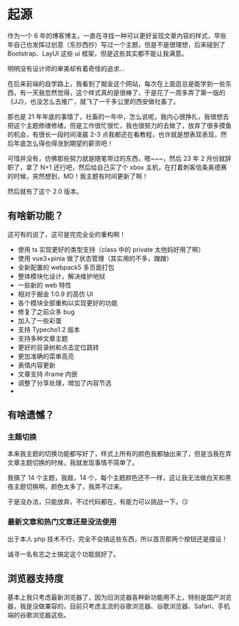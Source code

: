 <!--
 * @Author: mulingyuer
 * @Date: 2023-03-27 02:29:23
 * @LastEditTime: 2023-03-27 03:17:52
 * @LastEditors: mulingyuer
 * @Description: 主题介绍
 * @FilePath: \Typecho_Theme_JJ\docs\Introduce-theme.md
 * 怎么可能会有bug！！！
-->

# 起源

作为一个 6 年的博客博主，一直在寻找一种可以更好呈现文章内容的样式，早些年自己也发挥过创意（东抄西抄）写过一个主题，但是不是很理想，后来碰到了 Bootstrap、LayUI 这些 ui 框架，但是这些其实都不能让我满意。

明明没有设计师的审美却有着奇怪的追求...

在后来前端的自学路上，我看到了掘金这个网站，每次在上面逛总是能学到一些东西，有一天我忽然觉得，这个样式真的是很棒了，于是花了一周多弄了第一版的《JJ》，也没怎么去推广，就飞了一千多公里的西安做社畜了。

那也是 21 年年底的事情了，社畜的一年中，怎么说呢，我内心很挣扎，我很想去把这个主题修缮修缮，但是工作很忙很忙，我也很努力的去做了，放弃了很多摸鱼的机会，有很长一段时间凌晨 2-3 点我都还在看教程，也许就是想表现表现，然后年底怎么得也得涨到期望的薪资吧！

可惜并没有，仿佛那些努力就是随笔带过的东西，嗯~~~，然后 23 年 2 月份就辞职了，拿了 N+1 还行吧，然后给自己买了个 xbox 主机，在打着刺客信条奥德赛的时候，突然想到，MD！我主题有时间更新了啊！

然后就有了这个 2.0 版本。

## 有啥新功能？

这可有的说了，这可是完完全全的重构啊！

- 使用 ts 实现更好的类型支持（class 中的 private 太他妈好用了啊）
- 使用 vue3+pinia 做了状态管理（其实用的不多，蹭蹭）
- 全新配置的 webpack5 多页面打包
- 整体模块化设计，解决维护地狱
- 一些新的 web 特性
- 相对于掘金 1:0.9 的高仿 UI
- 各个模块全部重构以实现更好的功能
- 修复了之前众多 bug
- 加入了一些彩蛋
- 支持 Typecho1.2 版本
- 支持多种文章主题
- 更好的目录树和点击定位跳转
- 更加准确的菜单高亮
- 表情内容更新
- 文章支持 iframe 内嵌
- 调整了分享处理，增加了内容节选
-

## 有啥遗憾？

### 主题切换

本来我主题的切换功能都写好了，样式上所有的颜色我都抽出来了，但是当我在弄文章主题切换的时候，我就发现事情不简单了。

我搞了 14 个主题，我敲，14 个，每个主题颜色还不一样，这让我无法做白天和黑夜主题切换啊，颜色太多了，我弄不过来。

于是没办法，只能放弃，不过代码都在，有能力可以挑战一下。😏

### 最新文章和热门文章还是没法使用

出于本人 php 技术不行，完全不会搞这些东西，所以首页那两个按钮还是摆设！

诚寻一名有志之士搞定这个功能就好了。

## 浏览器支持度

基本上我只考虑最新浏览器了，因为旧浏览器各种新功能用不上，特别是国产浏览器，我是没做兼容的，目前只考虑主流的谷歌浏览器、谷歌浏览器、Safari、手机端的谷歌浏览器这些。
